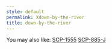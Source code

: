 ```yaml
---
style: default
permalink: Xdown-by-the-river
title: down-by-the-river
---
```

You may also like:
[SCP-1555](http://scp-wiki.net/scp-1555)
[SCP-885-J](http://scp-wiki.net/scp-885-j)